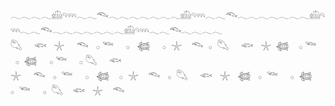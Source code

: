 ###
𓂃𓂃𓂃𓂃𓊝𓄹𓄺𓂃𓂃𓆞𓂃𓂃𓂃𓂃𓂃𓂃𓂃𓊝𓄹𓄺𓂃𓂃𓆞𓂃𓂃𓂃𓂃𓂃𓂃𓂃𓊝𓄹𓄺𓂃𓂃𓆞𓂃𓂃𓂃𓂃𓂃𓂃𓂃𓊝𓄹𓄺𓂃𓂃𓆞𓂃𓂃𓂃𓂃<br>
𓆡&nbsp;&nbsp;&nbsp;&nbsp;&nbsp;𓆟&nbsp;&nbsp;&nbsp;𓇼&nbsp;&nbsp;&nbsp;&nbsp;&nbsp;𓆞&nbsp;&nbsp;&nbsp;𓂂&nbsp;𓆝&nbsp;&nbsp;&nbsp;&nbsp;&nbsp;𓂂&nbsp;&nbsp;&nbsp;𓆉&nbsp;&nbsp;&nbsp;&nbsp;&nbsp;𓂂&nbsp;&nbsp;𓇼&nbsp;&nbsp;&nbsp;&nbsp;𓆞&nbsp;&nbsp;𓂂&nbsp;&nbsp;𓆡&nbsp;&nbsp;&nbsp;&nbsp;&nbsp;𓆟&nbsp;&nbsp;&nbsp;𓇼&nbsp;&nbsp;𓆉&nbsp;&nbsp;&nbsp;&nbsp;𓂂&nbsp;𓆝&nbsp;&nbsp;&nbsp;&nbsp;&nbsp;𓂂&nbsp;&nbsp;𓆉&nbsp;&nbsp;&nbsp;&nbsp;&nbsp;𓂂&nbsp;𓆝&nbsp;&nbsp;&nbsp;&nbsp;&nbsp;𓂂&nbsp;𓆡&nbsp;&nbsp;&nbsp;&nbsp;&nbsp;𓆟  
𓇼&nbsp;&nbsp;&nbsp;&nbsp;&nbsp;𓆞&nbsp;&nbsp;&nbsp;𓂂&nbsp;&nbsp;𓆝&nbsp;&nbsp;&nbsp;&nbsp;&nbsp;𓂂&nbsp;&nbsp;&nbsp;𓆉&nbsp;&nbsp;&nbsp;&nbsp;𓂂&nbsp;&nbsp;𓇼&nbsp;&nbsp;&nbsp;&nbsp;𓆞&nbsp;&nbsp;&nbsp;𓂂&nbsp;&nbsp;𓆡&nbsp;&nbsp;&nbsp;&nbsp;&nbsp;𓆟&nbsp;&nbsp;&nbsp;𓇼&nbsp;&nbsp;&nbsp;𓆉&nbsp;&nbsp;&nbsp;𓂂&nbsp;&nbsp;𓆝&nbsp;&nbsp;&nbsp;&nbsp;&nbsp;𓂂&nbsp;&nbsp;𓆉&nbsp;&nbsp;&nbsp;&nbsp;𓂂&nbsp;&nbsp;𓆝&nbsp;&nbsp;&nbsp;&nbsp;&nbsp;𓂂&nbsp;&nbsp;𓆡&nbsp;&nbsp;&nbsp;&nbsp;𓆟&nbsp;&nbsp;&nbsp;𓇼&nbsp;&nbsp;&nbsp;&nbsp;𓆞  


<!--
**hyetjs/hyetjs** is a ✨ _special_ ✨ repository because its `README.md` (this file) appears on your GitHub profile.

Here are some ideas to get you started:

- 🔭 I’m currently working on ...
- 🌱 I’m currently learning ...
- 👯 I’m looking to collaborate on ...
- 🤔 I’m looking for help with ...
- 💬 Ask me about ...
- 📫 How to reach me: ...
- 😄 Pronouns: ...
- ⚡ Fun fact: ...
-->
